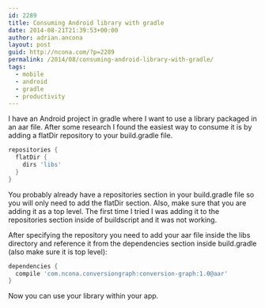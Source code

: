 ```yaml
---
id: 2289
title: Consuming Android library with gradle
date: 2014-08-21T21:39:53+00:00
author: adrian.ancona
layout: post
guid: http://ncona.com/?p=2289
permalink: /2014/08/consuming-android-library-with-gradle/
tags:
  - mobile
  - android
  - gradle
  - productivity
---
```

I have an Android project in gradle where I want to use a library packaged in an aar file. After some research I found the easiest way to consume it is by adding a flatDir repository to your build.gradle file.

```groovy
repositories {
  flatDir {
    dirs 'libs'
  }
}
```

You probably already have a repositories section in your build.gradle file so you will only need to add the flatDir section. Also, make sure that you are adding it as a top level. The first time I tried I was adding it to the repositories section inside of buildscript and it was not working.

After specifying the repository you need to add your aar file inside the libs directory and reference it from the dependencies section inside build.gradle (also make sure it is top level):

```groovy
dependencies {
  compile 'com.ncona.conversiongraph:conversion-graph:1.0@aar'
}
```

Now you can use your library within your app.

<!--more-->
